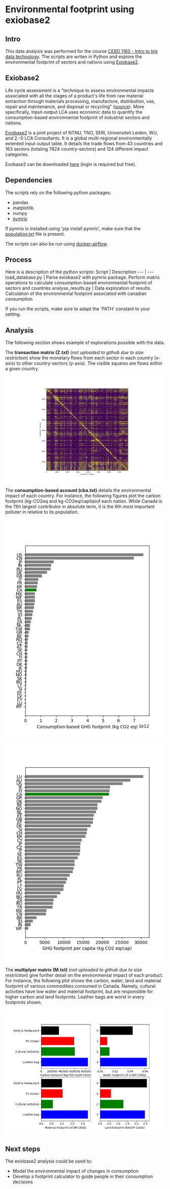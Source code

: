 # Environmental footprint using exiobase2
## Intro
This data analysis was performed for the course 
[CEBD 1160 - Intro to big data technology](https://www.concordia.ca/cce/courses/details.html?subject=CEBD&catalog_number=1160). The scripts are writen in Python and explore the environmental footprint of sectors and nations using [Exiobase2](https://www.exiobase.eu/index.php/data-download/exiobase2-year-2007-full-data-set).

## Exiobase2
Life cycle assessment is a "technique to assess environmental impacts associated with all the stages of a product's 
life from raw material extraction through materials processing, manufacture, distribution, use, repair and maintenance,
 and disposal or recycling" ([source](https://en.wikipedia.org/wiki/Life-cycle_assessment)). More specifically, Input-output LCA uses economic data to quantify the consumption-based environmental footprint of industrial sectors and nations.  

[Exiobase2](https://www.exiobase.eu/index.php/data-download/exiobase2-year-2007-full-data-set) is a joint project of NTNU, TNO, SERI, Universiteit Leiden, WU, and 2.-0 LCA Consultants. It is a global multi-regional environmentally extented input output table. It details the trade flows from 43 countries and 163 sectors (totaling 7824 country-sectors) and 124 different impact categories.

Exobase2 can be downloaded [here](https://www.exiobase.eu/index.php/data-download/exiobase2-year-2007-full-data-set) (login is required but free).

## Dependencies

The scripts rely on the following python packages:

- pandas
- matplotlib 
- numpy
- [pymrio](https://github.com/konstantinstadler/pymrio)

If pymrio is installed using 'pip install pymrio', make sure that the [population.txt](https://github.com/konstantinstadler/pymrio/tree/master/pymrio/mrio_models/exio20/misc) file is present.

The scripts can also be run using [docker-airflow](https://github.com/konstantinstadler/pymrio).

## Process
Here is a description of the python scripts:
Script | Description 
--- | --- 
load_database.py | Parse exiobase2 with pymrio package. Perform matrix operations to calculate consumption-based 
environmental footprint of sectors and countries
analyse_results.py | Data exploration of results. Calculation of the environmental footprint associated with 
canadian consumption

If you run the scripts, make sure to adapt the 'PATH' constant to your setting.

## Analysis
The following section shows example of explorations possible with the data.

The **transaction matrix (Z.txt)** (*not uploaded to github due to size restriction*) show the monetary flows from each sector in each country (x-axis) 
to other country-sectors (y-axis). The visible squares are flows within a given country.

![fig4.png](https://github.com/julienfbeaulieu/cebd1160/blob/master/fig4.png)

The **consumption-based account (cba.txt)** details the environmental impact of each country.
For instance, the following figures plot the carbon footprint (kg-CO2eq and kg-CO2eq/capita)of each 
nation. While Canada is the 11th largest contributor in absolute term, it is the 6th most important 
polluter in relative to its population.

![fig1.png](https://github.com/julienfbeaulieu/cebd1160/blob/master/fig1.png)
![fig2.png](https://github.com/julienfbeaulieu/cebd1160/blob/master/fig2.png)

The **multiplyer matrix (M.txt)** (*not uploaded to github due to size restriction*) give further
detail on the environmental impact of each product. For instance, the following plot shows the
carbon, water, land and material footprint of various commodities consumed in Canada. Namely, cultural
activities have low water and material footprint, but are responsible for higher carbon and land
footprints. Leather bags are worst in every footprints shown.

![fig3.png](https://github.com/julienfbeaulieu/cebd1160/blob/master/fig3.png)

## Next steps

The exiobase2 analysis could be used to:
+ Model the environmental impact of changes in consumption
+ Develop a footprint calculator to guide people in their consumption decisions